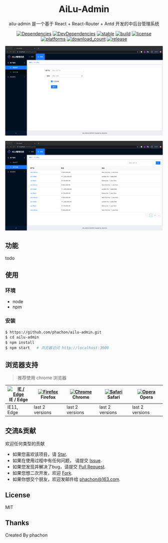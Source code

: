 
<h1 align="center">AiLu-Admin</h1>

<div align="center">
ailu-admin 是一个基于 React + React-Router + Antd  开发的中后台管理系统

<br>

[![Dependencies](https://img.shields.io/david/phachon/ailu-admin.svg)](https://david-dm.org/phachon/ailu-admin) [![DevDependencies](https://img.shields.io/david/dev/phachon/ailu-admin.svg)](https://david-dm.org/phachon/ailu-admin?type=dev)
[![stable](https://img.shields.io/badge/stable-stable-green.svg)](https://github.com/phachon/ailu-admin/) 
[![build](https://img.shields.io/shippable/5444c5ecb904a4b21567b0ff.svg)](https://travis-ci.org/phachon/ailu-admin)
[![license](http://img.shields.io/badge/license-MIT-red.svg?style=flat)](https://raw.githubusercontent.com/phachon/ailu-admin/master/LICENSE)
[![platforms](https://img.shields.io/badge/platform-All-yellow.svg?style=flat)]()
[![download_count](https://img.shields.io/github/downloads/phachon/ailu-admin/total.svg?style=plastic)](https://github.com/phachon/ailu-admin/releases) 
[![release](https://img.shields.io/github/release/phachon/ailu-admin.svg?style=flat)](https://github.com/phachon/ailu-admin/releases) 

![](./docs/imgs/user-add.png)

![](./docs/imgs/user-list.png)

</div>

## 功能

todo


## 使用

### 环境
- node
- npm 

### 安装

```bash
$ https://github.com/phachon/ailu-admin.git
$ cd ailu-admin
$ npm install
$ npm start   # 浏览器访问 http://localhost:3000
```

## 浏览器支持

> 推荐使用 chrome 浏览器

| [<img src="https://raw.githubusercontent.com/alrra/browser-logos/master/src/edge/edge_48x48.png" alt="IE / Edge" width="24px" height="24px" />](http://godban.github.io/browsers-support-badges/)</br>IE / Edge | [<img src="https://raw.githubusercontent.com/alrra/browser-logos/master/src/firefox/firefox_48x48.png" alt="Firefox" width="24px" height="24px" />](http://godban.github.io/browsers-support-badges/)</br>Firefox | [<img src="https://raw.githubusercontent.com/alrra/browser-logos/master/src/chrome/chrome_48x48.png" alt="Chrome" width="24px" height="24px" />](http://godban.github.io/browsers-support-badges/)</br>Chrome | [<img src="https://raw.githubusercontent.com/alrra/browser-logos/master/src/safari/safari_48x48.png" alt="Safari" width="24px" height="24px" />](http://godban.github.io/browsers-support-badges/)</br>Safari | [<img src="https://raw.githubusercontent.com/alrra/browser-logos/master/src/opera/opera_48x48.png" alt="Opera" width="24px" height="24px" />](http://godban.github.io/browsers-support-badges/)</br>Opera |
| --- | --- | --- | --- | --- |
| IE11, Edge | last 2 versions | last 2 versions | last 2 versions | last 2 versions |

## 交流&贡献

欢迎任何类型的贡献

- 如果您喜欢该项目，请 [Star](https://github.com/phachon/ailu-admin/stargazers).
- 如果在使用过程中有任何问题， 请提交 [Issue](https://github.com/phachon/ailu-admin/issues).
- 如果您发现并解决了bug，请提交 [Pull Request](https://github.com/phachon/ailu-admin/pulls).
- 如果您想二次开发，欢迎 [Fork](https://github.com/phachon/ailu-admin/network/members).
- 如果你想交个朋友，欢迎发邮件给 [phachon@163.com](mailto:phachon@163.com).

## License

MIT

Thanks
---

Created By phachon
